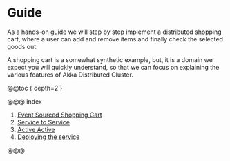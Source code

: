 # Guide

As a hands-on guide we will step by step implement a distributed shopping cart, where a user can add and
remove items and finally check the selected goods out. 

A shopping cart is a somewhat synthetic example, but, it is a domain we expect 
you will quickly understand, so that we can focus on explaining the various features of Akka Distributed Cluster. 



@@toc { depth=2 }

@@@ index

1. [Event Sourced Shopping Cart](guide/1-event-sourced-shopping-cart.md)
2. [Service to Service](guide/2-service-to-service.md)
3. [Active Active](guide/3-active-active.md)
4. [Deploying the service](guide/4-deploying.md)

@@@
